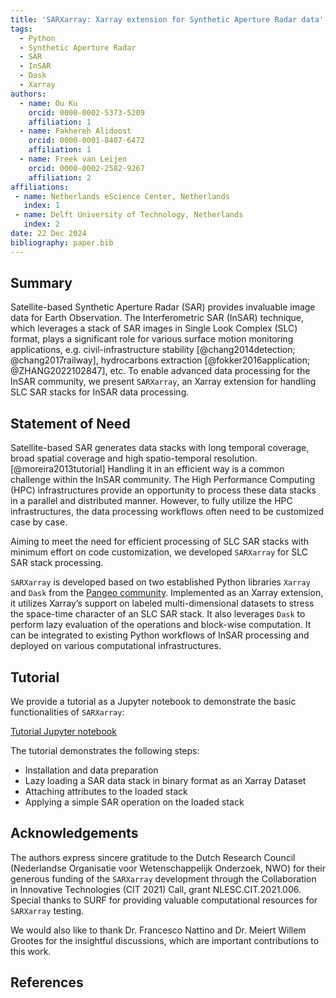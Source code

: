 ```yaml
---
title: 'SARXarray: Xarray extension for Synthetic Aperture Radar data'
tags:
  - Python
  - Synthetic Aperture Radar
  - SAR
  - InSAR
  - Dask
  - Xarray
authors:
  - name: Ou Ku
    orcid: 0000-0002-5373-5209
    affiliation: 1 
  - name: Fakhereh Alidoost
    orcid: 0000-0001-8407-6472
    affiliation: 1
  - name: Freek van Leijen
    orcid: 0000-0002-2582-9267
    affiliation: 2
affiliations:
 - name: Netherlands eScience Center, Netherlands
   index: 1
 - name: Delft University of Technology, Netherlands
   index: 2
date: 22 Dec 2024
bibliography: paper.bib
---
```


## Summary

Satellite-based Synthetic Aperture Radar (SAR) provides invaluable image data for Earth Observation. The Interferometric SAR (InSAR) technique, which leverages a stack of SAR images in Single Look Complex (SLC) format, plays a significant role for various surface motion monitoring applications, e.g. civil-infrastructure stability [@chang2014detection; @chang2017railway], hydrocarbons extraction [@fokker2016application; @ZHANG2022102847], etc. To enable advanced data processing for the InSAR community, we present `SARXarray`, an Xarray extension for handling SLC SAR stacks for InSAR data processing. 

## Statement of Need

Satellite-based SAR generates data stacks with long temporal coverage, broad spatial coverage and high spatio-temporal resolution. [@moreira2013tutorial] Handling it in an efficient way is a common challenge within the InSAR community. The High Performance Computing (HPC) infrastructures provide an opportunity to process these data stacks in a parallel and distributed manner. However, to fully utilize the HPC infrastructures, the data processing workflows often need to be customized case by case.

Aiming to meet the need for efficient processing of SLC SAR stacks with minimum effort on code customization, we developed `SARXarray` for SLC SAR stack processing. 

`SARXarray` is developed based on two established Python libraries `Xarray` and `Dask` from the [Pangeo community](https://www.pangeo.io/). Implemented as an Xarray extension, it utilizes Xarray’s support on labeled multi-dimensional datasets to stress the space-time character of an SLC SAR stack. It also leverages `Dask` to perform lazy evaluation of the operations and block-wise computation. It can be integrated to existing Python workflows of InSAR processing and deployed on various computational infrastructures. 

## Tutorial

We provide a tutorial as a Jupyter notebook to demonstrate the basic functionalities of `SARXarray`:

[Tutorial Jupyter notebook](https://tudelftgeodesy.github.io/sarxarray/notebooks/demo_sarxarray/)

The tutorial demonstrates the following steps:

- Installation and data preparation
- Lazy loading a SAR data stack in binary format as an Xarray Dataset
- Attaching attributes to the loaded stack
- Applying a simple SAR operation on the loaded stack

## Acknowledgements

The authors express sincere gratitude to the Dutch Research Council (Nederlandse Organisatie voor Wetenschappelijk Onderzoek, NWO) for their generous funding of the `SARXarray` development through the Collaboration in Innovative Technologies (CIT 2021) Call, grant NLESC.CIT.2021.006. Special thanks to SURF for providing valuable computational resources for `SARXarray` testing.

We would also like to thank Dr. Francesco Nattino and Dr. Meiert Willem Grootes for the insightful discussions, which are important contributions to this work.

## References
